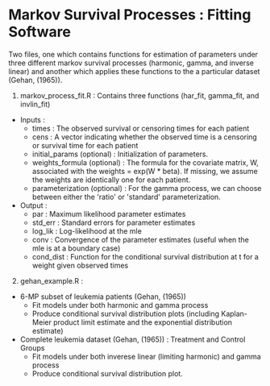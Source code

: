 Markov Survival Processes :  Fitting Software
===============

Two files, one which contains functions for estimation of parameters under three different markov survival processes (harmonic, gamma, and inverse linear) and another which applies these functions to the a particular dataset (Gehan, (1965)).

1.  markov_process_fit.R :  Contains three functions (har_fit, gamma_fit, and invlin_fit)
  * Inputs : 
    * times : The observed survival or censoring times for each patient
    * cens : A vector indicating whether the observed time is a censoring or survival time for each patient
    * initial_params (optional) : Initialization of parameters.
    * weights_formula (optional) : The formula for the covariate matrix, W, associated with the weights = exp(W * beta).  If missing, we assume the weights are identically one for each patient.
    * parameterization (optional) : For the gamma process, we can choose between either the 'ratio' or 'standard' parameterization.
  * Output : 
    * par : Maximum likelihood parameter estimates
    * std_err : Standard errors for parameter estimates
    * log_lik : Log-likelihood at the mle
    * conv : Convergence of the parameter estimates (useful when the mle is at a boundary case)
    * cond_dist : Function for the conditional survival distribution at t for a weight given observed times

2.  gehan_example.R : 
 * 6-MP subset of leukemia patients (Gehan, (1965))
   * Fit models under both harmonic and gamma process
    * Produce conditional survival distribution plots (including Kaplan-Meier product limit estimate and the exponential distribution estimate)
 * Complete leukemia dataset (Gehan, (1965)) : Treatment and Control Groups
   * Fit models under both inverese linear (limiting harmonic) and gamma process
   * Produce conditional survival distribution plot.
